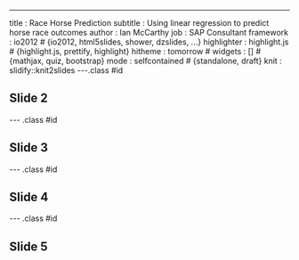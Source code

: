 ---
title       : Race Horse Prediction
subtitle    : Using linear regression to predict horse race outcomes
author      : Ian McCarthy
job         : SAP Consultant
framework   : io2012        # {io2012, html5slides, shower, dzslides, ...}
highlighter : highlight.js  # {highlight.js, prettify, highlight}
hitheme     : tomorrow      # 
widgets     : []            # {mathjax, quiz, bootstrap}
mode        : selfcontained # {standalone, draft}
knit        : slidify::knit2slides
---.class #id 
## Slide 2


--- .class #id 
## Slide 3

--- .class #id 
## Slide 4

--- .class #id 
## Slide 5


